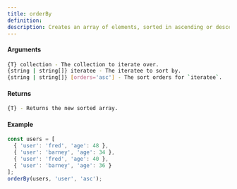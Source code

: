 ```yaml
---
title: orderBy
definition: 
description: Creates an array of elements, sorted in ascending or descending order by one or more properties.
---
```



#### Arguments


```bash
{T} collection - The collection to iterate over.
{string | string[]} iteratee - The iteratee to sort by.
{string | string[]} [orders='asc'] - The sort orders for `iteratee`.
```


#### Returns


```bash
{T} - Returns the new sorted array.
```


#### Example


```ts
const users = [  { 'user': 'fred', 'age': 48 },  { 'user': 'barney', 'age': 34 },  { 'user': 'fred', 'age': 40 },  { 'user': 'barney', 'age': 36 }];orderBy(users, 'user', 'asc');
```